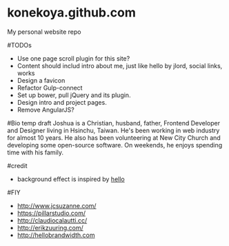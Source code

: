 # konekoya.github.com
My personal website repo

#TODOs
- Use one page scroll plugin for this site?
- Content should includ intro about me, just like hello by jlord, social links, works
- Design a favicon
- Refactor Gulp-connect
- Set up bower, pull jQuery and its plugin.
- Design intro and project pages.
- Remove AngularJS?


#Bio temp draft
Joshua is a Christian, husband, father, Frontend Developer and Designer living in Hsinchu, Taiwan. He's been working in web industry for almost 10 years. He also has been volunteering at New City Church and developing some open-source software.
On weekends, he enjoys spending time with his family.

#credit
- background effect is inspired by [hello](http://jlord.us/hello/)


#FIY
- http://www.jcsuzanne.com/
- https://pillarstudio.com/
- http://claudiocalautti.cc/
- http://erikzuuring.com/
- http://hellobrandwidth.com
